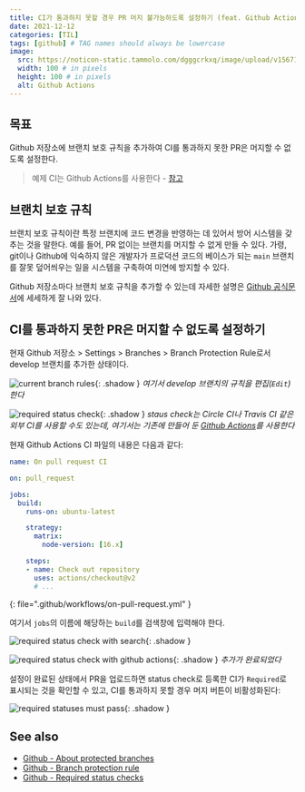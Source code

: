 ```yaml
---
title: CI가 통과하지 못할 경우 PR 머지 불가능하도록 설정하기 (feat. Github Actions)
date: 2021-12-12
categories: [TIL]
tags: [github] # TAG names should always be lowercase
image:
  src: https://noticon-static.tammolo.com/dgggcrkxq/image/upload/v1567128822/noticon/osiivsvhnu4nt8doquo0.png
  width: 100 # in pixels
  height: 100 # in pixels
  alt: Github Actions
---
```


## 목표

Github 저장소에 브랜치 보호 규칙을 추가하여 CI를 통과하지 못한 PR은 머지할 수 없도록 설정한다.

> 예제 CI는 Github Actions를 사용한다 - [참고](/_posts/2021-12-07-github-actions-yarn.md)


## 브랜치 보호 규칙

브랜치 보호 규칙이란 특정 브랜치에 코드 변경을 반영하는 데 있어서 방어 시스템을 갖추는 것을 말한다. 예를 들어, PR 없이는 브랜치를 머지할 수 없게 만들 수 있다. 가령, git이나 Github에 익숙하지 않은 개발자가 프로덕션 코드의 베이스가 되는 `main` 브랜치를 잘못 덮어씌우는 일을 시스템을 구축하여 미연에 방지할 수 있다.

Github 저장소마다 브랜치 보호 규칙을 추가할 수 있는데 자세한 설명은 [Github 공식문서](https://docs.github.com/en/repositories/configuring-branches-and-merges-in-your-repository/defining-the-mergeability-of-pull-requests/managing-a-branch-protection-rule)에 세세하게 잘 나와 있다.

## CI를 통과하지 못한 PR은 머지할 수 없도록 설정하기

현재 Github 저장소 > Settings > Branches > Branch Protection Rule로서 develop 브랜치를 추가한 상태이다.

![current branch rules](https://user-images.githubusercontent.com/8105528/145705054-5b7c8e3a-a229-479e-8e32-212338d93a50.png){: .shadow }
_여기서 develop 브랜치의 규칙을 편집(`Edit`)한다_

![required status check](https://user-images.githubusercontent.com/8105528/145705014-b57c9572-baed-4dac-8fb4-9dce9a9de008.png){: .shadow }
_staus check는 Circle CI나 Travis CI 같은 외부 CI를 사용할 수도 있는데, 여기서는 기존에 만들어 둔 [Github Actions](/_posts/2021-12-07-github-actions-yarn.md)를 사용한다_

현재 Github Actions CI 파일의 내용은 다음과 같다:

```yml
name: On pull request CI

on: pull_request

jobs:
  build:
    runs-on: ubuntu-latest

    strategy:
      matrix:
        node-version: [16.x]

    steps:
    - name: Check out repository
      uses: actions/checkout@v2
      # ...
```
{: file=".github/workflows/on-pull-request.yml" }

여기서 `jobs`의 이름에 해당하는 `build`를 검색창에 입력해야 한다.

![required status check with search](https://user-images.githubusercontent.com/8105528/145705190-46c2f55e-86bc-4104-ae4f-9c472cd8e5cf.png){: .shadow }

![required status check with github actions](https://user-images.githubusercontent.com/8105528/145705003-210914b1-1b89-4dda-ae70-111c2ec2ad88.png){: .shadow }
_추가가 완료되었다_

설정이 완료된 상태에서 PR을 업로드하면 status check로 등록한 CI가 `Required`로 표시되는 것을 확인할 수 있고, CI를 통과하지 못할 경우 머지 버튼이 비활성화된다:

![required statuses must pass](https://user-images.githubusercontent.com/8105528/145705684-fb6d7b18-d179-4322-ba25-84157bbc46ba.png){: .shadow }


## See also

- [Github - About protected branches](https://docs.github.com/en/repositories/configuring-branches-and-merges-in-your-repository/defining-the-mergeability-of-pull-requests/about-protected-branches)
- [Github - Branch protection rule](https://docs.github.com/en/repositories/configuring-branches-and-merges-in-your-repository/defining-the-mergeability-of-pull-requests/managing-a-branch-protection-rule)
- [Github - Required status checks](https://docs.github.com/en/repositories/configuring-branches-and-merges-in-your-repository/defining-the-mergeability-of-pull-requests/troubleshooting-required-status-checks)
